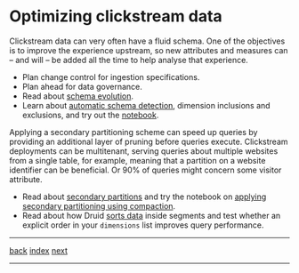 # Optimizing clickstream data

Clickstream data can very often have a fluid schema. One of the objectives is to improve the experience upstream, so new attributes and measures can – and will – be added all the time to help analyse that experience.

* Plan change control for ingestion specifications.
* Plan ahead for data governance.
* Read about [schema evolution](https://druid.apache.org/docs/latest/data-management/schema-changes).
* Learn about [automatic schema detection](https://druid.apache.org/docs/latest/ingestion/ingestion-spec#dimensionsspec), dimension inclusions and exclusions, and try out the [notebook](../../02-ingestion/15-native-dimensions.ipynb).

Applying a secondary partitioning scheme can speed up queries by providing an additional layer of pruning before queries execute. Clickstream deployments can be multitenant, serving queries about multiple websites from a single table, for example, meaning that a partition on a website identifier can be beneficial. Or 90% of queries might concern some visitor attribute.

* Read about [secondary partitions](https://druid.apache.org/docs/latest/ingestion/partitioning#secondary-partitioning) and try the notebook on [applying secondary partitioning using compaction](../../05-operations/04-compaction-partitioning.ipynb).
* Read about how Druid [sorts data](https://druid.apache.org/docs/latest/ingestion/partitioning#sorting) inside segments and test whether an explicit order in your `dimensions` list improves query performance.

---

[back](02-transform.md) [index](README.md) [next](04-query.md) 

---
